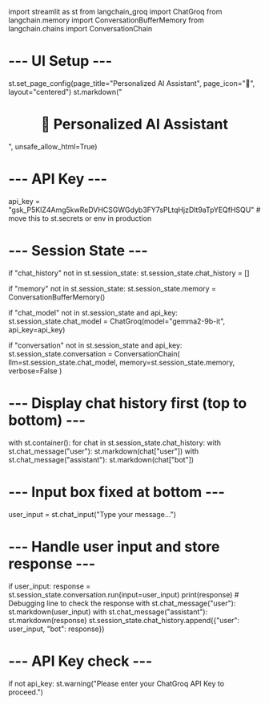 import streamlit as st
from langchain_groq import ChatGroq
from langchain.memory import ConversationBufferMemory
from langchain.chains import ConversationChain

# --- UI Setup ---
st.set_page_config(page_title="Personalized AI Assistant", page_icon="🤖", layout="centered")
st.markdown("<h1 style='text-align: center;'>💬 Personalized AI Assistant</h1>", unsafe_allow_html=True)

# --- API Key ---
api_key = "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"  # move this to st.secrets or env in production

# --- Session State ---
if "chat_history" not in st.session_state:
    st.session_state.chat_history = []

if "memory" not in st.session_state:
    st.session_state.memory = ConversationBufferMemory()

if "chat_model" not in st.session_state and api_key:
    st.session_state.chat_model = ChatGroq(model="gemma2-9b-it", api_key=api_key)

if "conversation" not in st.session_state and api_key:
    st.session_state.conversation = ConversationChain(
        llm=st.session_state.chat_model,
        memory=st.session_state.memory,
        verbose=False
    )


# --- Display chat history first (top to bottom) ---
with st.container():
    for chat in st.session_state.chat_history:
        with st.chat_message("user"):
            st.markdown(chat["user"])
        with st.chat_message("assistant"):
            st.markdown(chat["bot"])

# --- Input box fixed at bottom ---
user_input = st.chat_input("Type your message...")

# --- Handle user input and store response ---
if user_input:
    response = st.session_state.conversation.run(input=user_input)
    print(response)  # Debugging line to check the response
    with st.chat_message("user"):
        st.markdown(user_input) 
    with st.chat_message("assistant"):
        st.markdown(response)
    st.session_state.chat_history.append({"user": user_input, "bot": response})

# --- API Key check ---
if not api_key:
    st.warning("Please enter your ChatGroq API Key to proceed.")
